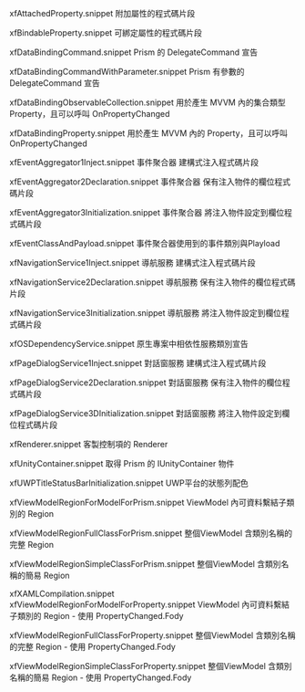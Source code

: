 xfAttachedProperty.snippet
附加屬性的程式碼片段

xfBindableProperty.snippet
可綁定屬性的程式碼片段

xfDataBindingCommand.snippet
Prism 的 DelegateCommand 宣告

xfDataBindingCommandWithParameter.snippet
Prism 有參數的 DelegateCommand 宣告

xfDataBindingObservableCollection.snippet
用於產生 MVVM 內的集合類型 Property，且可以呼叫 OnPropertyChanged

xfDataBindingProperty.snippet
用於產生 MVVM 內的 Property，且可以呼叫 OnPropertyChanged

xfEventAggregator1Inject.snippet
事件聚合器 建構式注入程式碼片段

xfEventAggregator2Declaration.snippet
事件聚合器 保有注入物件的欄位程式碼片段

xfEventAggregator3Initialization.snippet
事件聚合器 將注入物件設定到欄位程式碼片段

xfEventClassAndPayload.snippet
事件聚合器使用到的事件類別與Playload

xfNavigationService1Inject.snippet
導航服務 建構式注入程式碼片段

xfNavigationService2Declaration.snippet
導航服務 保有注入物件的欄位程式碼片段

xfNavigationService3Initialization.snippet
導航服務 將注入物件設定到欄位程式碼片段

xfOSDependencyService.snippet
原生專案中相依性服務類別宣告

xfPageDialogService1Inject.snippet
對話窗服務 建構式注入程式碼片段

xfPageDialogService2Declaration.snippet
對話窗服務 保有注入物件的欄位程式碼片段

xfPageDialogService3DInitialization.snippet
對話窗服務 將注入物件設定到欄位程式碼片段

xfRenderer.snippet
客製控制項的 Renderer

xfUnityContainer.snippet
取得 Prism 的 IUnityContainer 物件

xfUWPTitleStatusBarInitialization.snippet
UWP平台的狀態列配色

xfViewModelRegionForModelForPrism.snippet
ViewModel 內可資料繫結子類別的 Region

xfViewModelRegionFullClassForPrism.snippet
整個ViewModel 含類別名稱的完整 Region

xfViewModelRegionSimpleClassForPrism.snippet
整個ViewModel 含類別名稱的簡易 Region

xfXAMLCompilation.snippet
xfViewModelRegionForModelForProperty.snippet
ViewModel 內可資料繫結子類別的 Region - 使用 PropertyChanged.Fody

xfViewModelRegionFullClassForProperty.snippet
整個ViewModel 含類別名稱的完整 Region - 使用 PropertyChanged.Fody

xfViewModelRegionSimpleClassForProperty.snippet
整個ViewModel 含類別名稱的簡易 Region - 使用 PropertyChanged.Fody
